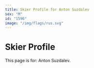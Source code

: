 ```yaml
---
title: Skier Profile for Anton Suzdalev
sex: "M"
id: "1596"
image: "/img/flags/rus.svg" 
---
```


# Skier Profile

This page is for: Anton Suzdalev.
    